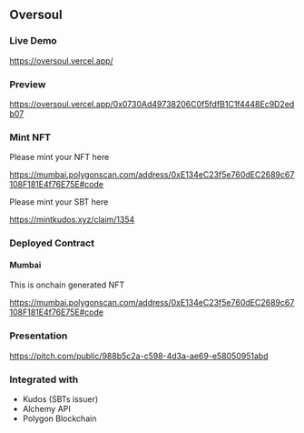 ## Oversoul

### Live Demo

https://oversoul.vercel.app/

### Preview

https://oversoul.vercel.app/0x0730Ad49738206C0f5fdfB1C1f4448Ec9D2edb07

### Mint NFT

Please mint your NFT here

https://mumbai.polygonscan.com/address/0xE134eC23f5e760dEC2689c67108F181E4f76E75E#code

Please mint your SBT here

https://mintkudos.xyz/claim/1354

### Deployed Contract

#### Mumbai

This is onchain generated NFT

https://mumbai.polygonscan.com/address/0xE134eC23f5e760dEC2689c67108F181E4f76E75E#code

### Presentation

https://pitch.com/public/988b5c2a-c598-4d3a-ae69-e58050951abd

### Integrated with

- Kudos (SBTs issuer)
- Alchemy API
- Polygon Blockchain
